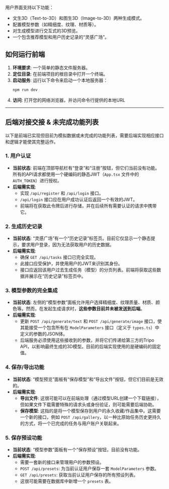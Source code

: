 

用户界面支持以下功能：
-   文生3D（Text-to-3D）和图生3D（Image-to-3D）两种生成模式。
-   配置模型参数（如精细度、纹理、材质等）。
-   对生成模型进行交互式的3D预览。
-   一个包含推荐模型和用户历史记录的“灵感广场”。

## 如何运行前端

1.  **环境要求**: 一个简单的静态文件服务器。
2.  **定位目录**: 在前端项目的根目录中打开一个终端。
3.  **启动服务**: 运行以下命令来启动一个本地服务器：
    ```bash
    npm run dev
    ```
4.  **访问**: 打开您的网络浏览器，并访问命令行提供的本地URL

---

## 后端对接交接 & 未完成功能列表

以下是前端已实现但目前为模拟数据或未完成的功能列表，需要后端实现相应接口和逻辑才能使其完整运作。

### 1. 用户认证

-   **当前状态**: 前端在顶部导航栏有“登录”和“注册”按钮，但它们当前没有功能。所有的API请求都使用一个硬编码的静态JWT（`App.tsx` 文件中的 `AUTH_TOKEN`）进行授权。
-   **后端需实现**:
    -   实现 `/api/register` 和 `/api/login` 接口。
    -   `/api/login` 接口应在用户成功认证后返回一个有效的JWT。
    -   前端将在获取此令牌后进行存储，并在后续所有需要认证的请求中携带它。

### 2. 生成历史记录

-   **当前状态**: “灵感广场”有一个“历史记录”标签页。目前它仅显示一个静态提示，要求用户登录，因为无法获取用户的历史数据。
-   **后端需实现**:
    -   确保 `GET /api/tasks` 接口已完全实现。
    -   此接口应受保护，并使用用户的JWT来识别其身份。
    -   接口应返回该用户过去生成任务（模型）的分页列表。前端将获取这些数据并展示在“历史记录”标签页中。

### 3. 模型参数的完全集成

-   **当前状态**: 左侧的“模型参数”面板允许用户选择精细度、纹理质量、材质、颜色等。然而，在发起生成请求时，**这些参数目前并未被发送到后端**。
-   **后端需实现**:
    -   更新 `POST /api/generate/text` 和 `POST /api/generate/image` 接口，使其能接受一个包含所有在 `ModelParameters` 接口（定义于 `types.ts`）中定义的参数的JSON体。
    -   后端服务必须使用这些接收到的参数，并将它们传递给第三方的Tripo API，以影响最终生成的3D模型。目前的后端实现使用的是硬编码的固定值。

### 4. 保存/导出功能

-   **当前状态**: “模型预览”面板有“保存模型”和“导出文件”按钮，但它们目前是无效的。
-   **后端需实现**:
    -   **导出文件**: 这很可能可以在前端处理（通过模型URL创建一个下载链接），但如果文件下载需要特殊的请求头或身份验证，则可能需要后端协助。
    -   **保存模型**: 这指的是将一个模型保存到用户的永久收藏/作品集中。这需要一个新的接口，例如 `POST /api/gallery`，以一种比原始任务历史更持久的方式，将一个已完成的任务与用户账户关联起来。

### 5. 保存预设功能

-   **当前状态**: “模型参数”面板有一个“保存预设”按钮，目前没有功能。
-   **后端需实现**:
    -   需要一套新的接口来管理用户的参数预设。
    -   `POST /api/presets`: 为当前认证用户保存一套 `ModelParameters` 参数。
    -   `GET /api/presets`: 获取当前认证用户保存的所有预设列表。
    -   这很可能需要在数据库中新增一个 `presets` 表。